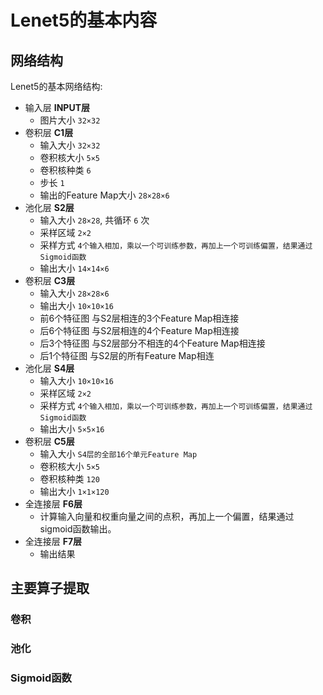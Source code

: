 # Lenet5的基本内容

## 网络结构

Lenet5的基本网络结构:

+ 输入层 __INPUT层__
  - 图片大小 `32×32`
+ 卷积层 __C1层__
  - 输入大小 `32×32`
  - 卷积核大小 `5×5`
  - 卷积核种类 `6`
  - 步长 `1`
  - 输出的Feature Map大小 `28×28×6`
+ 池化层 __S2层__
  - 输入大小 `28×28`, 共循环 `6` 次
  - 采样区域 `2×2`
  - 采样方式 `4个输入相加，乘以一个可训练参数，再加上一个可训练偏置，结果通过Sigmoid函数`
  - 输出大小 `14×14×6`
+ 卷积层 __C3层__
  - 输入大小 `28×28×6`
  - 输出大小 `10×10×16`
  - 前6个特征图 与S2层相连的3个Feature Map相连接
  - 后6个特征图 与S2层相连的4个Feature Map相连接
  - 后3个特征图 与S2层部分不相连的4个Feature Map相连接
  - 后1个特征图 与S2层的所有Feature Map相连
+ 池化层 __S4层__
  - 输入大小 `10×10×16`
  - 采样区域 `2×2`
  - 采样方式 `4个输入相加，乘以一个可训练参数，再加上一个可训练偏置，结果通过Sigmoid函数`
  - 输出大小 `5×5×16`
+ 卷积层 __C5层__
  - 输入大小 `S4层的全部16个单元Feature Map`
  - 卷积核大小 `5×5`
  - 卷积核种类 `120`
  - 输出大小 `1×1×120`
+ 全连接层 __F6层__
  - 计算输入向量和权重向量之间的点积，再加上一个偏置，结果通过sigmoid函数输出。
+ 全连接层 __F7层__
  - 输出结果
  
## 主要算子提取

### 卷积

### 池化

### Sigmoid函数

### 
